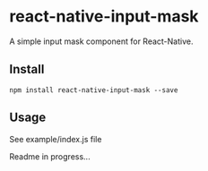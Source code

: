 # react-native-input-mask
A simple input mask component for React-Native.
## Install
`npm install react-native-input-mask --save`
## Usage
See example/index.js file

Readme in progress...